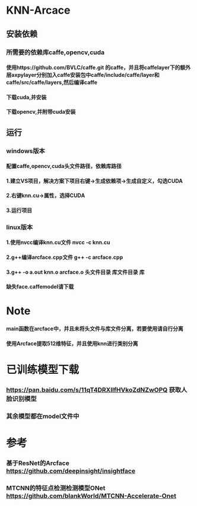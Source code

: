 # KNN-Arcace
## 安装依赖
### 所需要的依赖库caffe,opencv,cuda
#### 使用https://github.com/BVLC/caffe.git 的caffe，并且将caffelayer下的额外层axpylayer分别加入caffe安装包中caffe/include/caffe/layer和caffe/src/caffe/layers,然后编译caffe
#### 下载cuda,并安装
#### 下载opencv,并附带cuda安装
## 运行
### windows版本
#### 配置caffe,opencv,cuda头文件路径，依赖库路径
#### 1.建立VS项目，解决方案下项目右键->生成依赖项->生成自定义，勾选CUDA
#### 2.右键knn.cu->属性，选择CUDA
#### 3.运行项目
### linux版本
#### 1.使用nvcc编译knn.cu文件 nvcc -c knn.cu 
#### 2.g++编译arcface.cpp文件 g++ -c arcface.cpp
#### 3.g++ -o a.out knn.o arcface.o 头文件目录 库文件目录 库
#### 缺失face.caffemodel请下载
# Note
#### main函数在arcface中，并且未将头文件与库文件分离，若要使用请自行分离
#### 使用Arcface提取512维特征，并且使用knn进行类别分离
# 已训练模型下载
### https://pan.baidu.com/s/11qT4DRXIIfHVkoZdNZwOPQ 获取人脸识别模型
### 其余模型都在model文件中
# 参考
### 基于ResNet的Arcface https://github.com/deepinsight/insightface
### MTCNN的特征点检测检测模型ONet https://github.com/blankWorld/MTCNN-Accelerate-Onet

